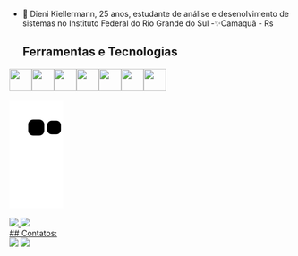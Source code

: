 - 👋 Dieni Kiellermann, 25 anos, estudante de análise e desenolvimento de sistemas no Instituto Federal do Rio Grande do Sul
 -✨Camaquã - Rs
  ## Ferramentas e Tecnologias
<img src="https://cdn.jsdelivr.net/gh/devicons/devicon/icons/flutter/flutter-original.svg" width="40" height="40"/><img src="https://cdn.jsdelivr.net/gh/devicons/devicon/icons/vuejs/vuejs-original.svg"  width="40" height="40" /><img src="https://cdn.jsdelivr.net/gh/devicons/devicon/icons/vuetify/vuetify-line.svg"  width="40" height="40"/><img src="https://cdn.jsdelivr.net/gh/devicons/devicon/icons/spring/spring-plain-wordmark.svg" width="40" height="40"/><img src="https://cdn.jsdelivr.net/gh/devicons/devicon/icons/tailwindcss/tailwindcss-original-wordmark.svg" width="40" height="40"/><img src="https://cdn.jsdelivr.net/gh/devicons/devicon/icons/javascript/javascript-original.svg"  width="40" height="40" /><img src="https://cdn.jsdelivr.net/gh/devicons/devicon/icons/typescript/typescript-original.svg" width="40" height="40" />




![Snake animation](https://github.com/dienik/dienik/blob/output/github-contribution-grid-snake.svg)
<div>
<a href="https://github.com/dieniki">
<img height="180em" src="https://github-readme-stats.vercel.app/api/top-langs/?username=dienik&layout=compact&langs_count=7&theme=dracula"/>
<img height="180em" src="https://github-readme-stats.vercel.app/api?username=dienik&show_icons=true&theme=dracula&include_all_commits=true&count_private=true"/>
</div>
## Contatos:

<div>
<a href = "dienikielerman@gmail.com"><img src="https://img.shields.io/badge/Gmail-D14836?style=for-the-badge&logo=gmail&logoColor=white" target="_blank"></a>
<a href="https://www.linkedin.com/in/dieni-kielermann-da-silva-abb06120a/" target="_blank"><img src="https://img.shields.io/badge/-LinkedIn-%230077B5?style=for-the-badge&logo=linkedin&logoColor=white" target="_blank"></a>   
</div>

